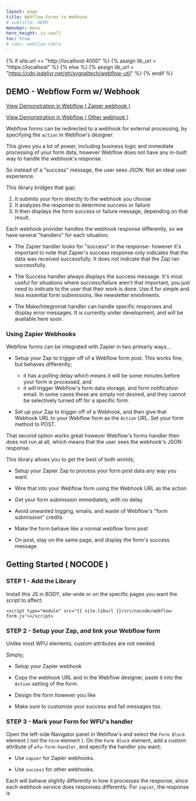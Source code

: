 ```yaml
---
layout: page
title: Webflow Forms to Webhook
# subtitle: DEMO
menubar: menu
hero_height: is-small
toc: true
# tabs: webflow-table
---
```


{% if site.url == "http://localhost:4000" %}
{% assign lib_url = "https://localhost" %}
{% else %}
{% assign lib_url = "https://cdn.jsdelivr.net/gh/sygnaltech/webflow-util" %}
{% endif %}


## DEMO - Webflow Form w/ Webhook

<a class="button is-danger" href="https://webflow-forms-demo.webflow.io/auto/zapier-webhook" target="_blank">View Demonstration in Webflow ( Zapier webhook )</a>

<a class="button is-danger" href="https://webflow-forms-demo.webflow.io/auto/webhook-success" target="_blank">View Demonstration in Webflow ( Other webhook )</a>

Webflow forms can be redirected to a webhook for external processing, by specifying the `action` in Webflow's designer.

This gives you a lot of power, including business logic and immediate processing of your form data, 
however Webflow does not have any in-built way to handle the webhook's response. 

So instead of a "success" message, the user sees JSON. Not an ideal user experience. 

This library bridges that gap;

1. It submits your form directly to the webhook you choose
2. It analyzes the response to determine success or failure 
3. It then displays the form success or failure message, depending on that result.

Each webhook provider handles the webhook response differently, so we have several "handlers" for each situation;

- The Zapier handler looks for "success" in the response- however it's important to note that Zapier's success response
only indicates that the data was received successfully. It does not indicate that the Zap ran successfully. 

- The Success handler always displays the success message. It's most useful for situations where success/failure aren't that important,
you just need to indicate to the user that their work is done. Use it for simple and less essential form submissions, like newsletter enrollments. 

- The Make/Integromat handler can handle specific responses and display error messages. 
It is currently under development, and will be available here soon.  


### Using Zapier Webhooks

Webflow forms can be integrated with Zapier in two primarly ways...

- Setup your Zap to trigger off of a Webflow form post. 
This works fine, but behaves differently;

  - it has a polling delay which means it will be some minutes before your form is processed, and 
  - it will trigger Webflow's form data storage, and form notification email. In some cases these are simply not desired,
and they cannot be selectively turned off for a specific form. 

- Set up your Zap to trigger off of a Webhook, and then give that Webhook URL to your Webflow form as the `Action` URL. Set your form method to POST.

That second option works great however Webflow's forms handler then does not run at all, 
which means that the user sees the webhook's JSON response. 

This library allows you to get the best of both worlds;

- Setup your Zapier Zap to process your form post data any way you want.

- Wire that into your Webflow form using the Webhook URL as the action

- Get your form submission immediately, with no delay 

- Avoid unwanted logging, emails, and waste of Webflow's "form submission" credits

- Make the form behave like a normal webflow form post

- On post, stay on the same page, and display the form's success message 



## Getting Started ( NOCODE )


### STEP 1 - Add the Library


Install this JS in BODY, site-wide or on the specific pages you want the script to affect.

```
<script type="module" src="{{ site.liburl }}/src/nocode/webflow-form.js"></script>
```



### STEP 2 - Setup your Zap, and link your Webflow form 


Unlike most WFU elements, custom attributes are not needed. 

Simply;

- Setup your Zapier webhook

- Copy the webhook URL and in the Webflow designer, paste it into the `Action` setting of the form.

- Design the form however you like

- Make sure to customize your success and fail messages too. 


### STEP 3 - Mark your Form for WFU's handler


Open the left-side Navigator panel in Webflow's and select the `Form Block` element ( not the `Form` element ). 
On the `Form Block` element, add a custom attribute of `wfu-form-handler`, and specify the handler you want;

- Use `zapier` for Zapier webhooks.

- Use `success` for other webhooks.

Each will behave slightly differently in how it processes the response, since each webhook service does responses differently.
For `zapier`, the response is 


